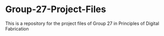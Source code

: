 # Group-27-Project-Files
This is a repository for the project files of Group 27 in Principles of Digital Fabrication
